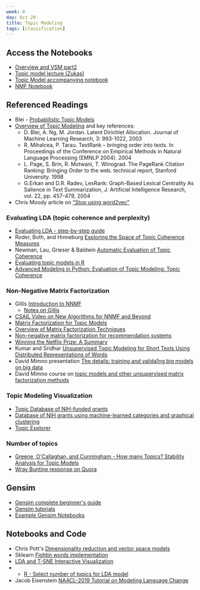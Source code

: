 ```yaml
---
week: 8
day: Oct 29
title: Topic Modeling
tags: [classification]
---
```


## Access the Notebooks
- [Overview and VSM part2](https://mybinder.org/v2/gh/anyl580/lectures/master?urlpath=notebooks/8-topic-modeling/vsm-part2.ipynb)
- [Topic model lecture (Zukas)](ANLY580_Fall2019_TopicModels.pptx)
- [Topic Model accompanying notebook](https://mybinder.org/v2/gh/anyl580/lectures/master?urlpath=notebooks/8-topic-modeling/ANLY580_Fall2019_TopicModeling.ipynb)
- [NMF Notebook](https://mybinder.org/v2/gh/anyl580/lectures/master?urlpath=notebooks/8-topic-modeling/ANLY580_Fall2019_NMF.ipynb)

## Referenced Readings

- Blei - [Probabilistic Topic Models](http://delivery.acm.org/10.1145/2140000/2133826/p77-blei.pdf?ip=172.106.128.188&id=2133826&acc=OPEN&key=4D4702B0C3E38B35%2E4D4702B0C3E38B35%2E4D4702B0C3E38B35%2E6D218144511F3437&__acm__=1572383565_7dcb4de3c4e5863163c153ef3a81b6ef)
- [Overview of Topic Modeling](https://www.kdnuggets.com/2016/07/text-mining-101-topic-modeling.html) and key references:
  - D. Blei, A. Ng, M. Jordan. Latent Dirichlet Allocation. Journal of Machine Learning Research, 3: 993-1022, 2003
  - R. Mihalcea, P. Tarau. TextRank – bringing order into texts. In Proceedings of the Conference on Empirical Methods in Natural Language Processing (EMNLP 2004). 2004
  - L. Page, S. Brin, R. Motwani, T. Winograd. The PageRank Citation Ranking: Bringing Order to the web. technical report, Stanford University. 1998
  - G.Erkan and D.R. Radev, LexRank: Graph-Based Lexical Centrality As Salience in Text Summarization, J. Artificial Intelligence Research, vol. 22, pp. 457-479, 2004
- Chris Moody article on ["Stop using word2vec"](https://multithreaded.stitchfix.com/blog/2017/10/18/stop-using-word2vec/)

### Evaluating LDA (topic coherence and perplexity)
 - [Evaluating LDA - step-by-step guide](https://towardsdatascience.com/evaluate-topic-model-in-python-latent-dirichlet-allocation-lda-7d57484bb5d0)
 - Roder, Both, and Hinneburg [Exploring the Space of Topic Coherence Measures](http://svn.aksw.org/papers/2015/WSDM_Topic_Evaluation/public.pdf)
 - Newman, Lau, Grieser & Baldwin [Automatic Evaluation of Topic Coherence](https://www.aclweb.org/anthology/N10-1012.pdf)
 - [Evaluating topic models in R](https://cfss.uchicago.edu/notes/topic-modeling)
 - [Advanced Modeling in Python: Evaluation of Topic Modeling: Topic Coherence](https://datascienceplus.com/evaluation-of-topic-modeling-topic-coherence/)

### Non-Negative Matrix Factorization
- Gillis [Introduction to NNMF](https://arxiv.org/abs/1703.00663)
  - [Notes on Gillis](https://singsoftnext.com/introduction-to-nonnegative-matrix-factorization/)
- [CSAIL Video on New Algorithms for NNMF and Beyond](https://www.youtube.com/watch?v=kSfwY68gQ9I&feature=youtu.be&list=PLtelmYjrNBARmdTzrqUGQcoGCHdg5l8MO)
- [Matrix Factorization for Topic Models](http://citeseerx.ist.psu.edu/viewdoc/download?doi=10.1.1.702.4867&rep=rep1&type=pdf)
- [Overview of Matrix Factorization Techniques](https://towardsdatascience.com/overview-of-matrix-factorisation-techniques-using-python-8e3d118a9b39)
- [Non-negative matrix factorization for recommendation systems](https://medium.com/logicai/non-negative-matrix-factorization-for-recommendation-systems-985ca8d5c16c)
- [Winning the Netflix Prize: A Summary](https://blog.echen.me/2011/10/24/winning-the-netflix-prize-a-summary/)
- Kumar and Sridhar [Unsupervised Topic Modeling for Short Texts Using Distributed Representations of Words](https://www.aclweb.org/anthology/W15-1526.pdf)
- David Mimno presentation [The details: training and valida1ng big models on big data](https://mimno.infosci.cornell.edu/slides/details.pdf)
- David Mimno course on [topic models and other unsupervised matrix factorization methods](https://mimno.infosci.cornell.edu/info6150/)

### Topic Modeling Visualization
- [Topic Database of NIH-funded grants](http://www.nihmaps.org)
- [Database of NIH grants using machine-learned categories and graphical clustering](https://www.ncbi.nlm.nih.gov/pmc/articles/PMC5361216/pdf/nihms430007.pdf)
- [Topic Explorer](https://www.hypershelf.org)

### Number of topics
- [Greene, O'Callaghan, and Cunningham - How many Topics? Stability Analysis for Topic Models](http://derekgreene.com/papers/greene14topics.pdf)
- [Wray Buntine response on Quora](https://www.quora.com/Latent-Dirichlet-Allocation-LDA-What-is-the-best-way-to-determine-k-number-of-topics-in-topic-modeling)

## Gensim

- [Gensim complete beginner's guide](https://radimrehurek.com/gensim/auto_examples/index.html#core-tutorials)
- [Gensim tutorials](https://radimrehurek.com/gensim/auto_examples/index.html#core-tutorials)
- [Example Gensim Notebooks](https://markroxor.github.io/gensim/tutorials/index.html)

## Notebooks and Code

- Chris Pott's [Dimensionality reduction and vector space models](https://nbviewer.jupyter.org/github/cgpotts/cs224u/blob/spring-2019/vsm_02_dimreduce.ipynb)
- Sklearn [Fightin words implementation](https://github.com/kenlimmj/fightin-words)
- [LDA and T-SNE Interactive Visualization](https://www.kaggle.com/ykhorramz/lda-and-t-sne-interactive-visualization)
- - [R - Select number of topics for LDA model](https://cran.r-project.org/web/packages/ldatuning/vignettes/topics.html)
- Jacob Eisenstein [NAACL-2019 Tutorial on Modeling Language Change](https://github.com/jacobeisenstein/language-change-tutorial)
